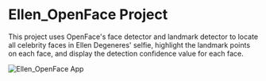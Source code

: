 # Ellen_OpenFace Project

This project uses OpenFace's face detector and landmark detector to locate all celebrity faces in Ellen Degeneres' selfie, highlight the landmark points on each face, and display the detection confidence value for each face.

![Ellen_OpenFace App](Ellen_openface_app.png?raw=true "Ellen_OpenFace App")
